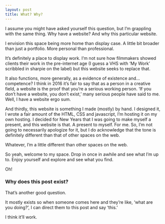 ```yaml
---
layout: post
title: What? Why?
---
```


I assume you might have asked yourself this question, but I’m grappling with the same thing. Why have a website? And why this particular website.

I envision this space being more home than display case. A little bit broader than just a portfolio. More personal than professional.

It’s definitely a place to display work. I’m not sure how filmmakers showed clients their work in the pre-internet age (I guess a VHS with ‘My Work’ scribbled in sharpie on the label) but this website seeks to replace that. 

It also functions, more generally, as a evidence of existence and… competence? I think in 2016 it’s fair to say that as a person in a creative field, a website is the proof that you’re a serious working person. ‘If you don’t have a website, you don’t exist,’ many serious people have said to me. Well, I have a website ergo sum.

And thirdly, this website is something I made (mostly) by hand. I designed it, I wrote a fair amount of the HTML, CSS and javascript, I’m hosting it on my own hosting. I decided for New Years that I was going to make myself a present, and this website is that. A present to myself. For me. So, I’m not going to necessarily apologize for it, but I do acknowledge that the tone is definitely different than that of other spaces on the web.

Whatever, I’m a little different than other spaces on the web. 

So yeah, welcome to my space. Drop in once in awhile and see what I’m up to. Enjoy yourself and explore and see what you find. 

Oh!

### Why does this post exist?
That’s another good question. 

It mostly exists so when someone comes here and they’re like, ‘what are you doing?’, I can direct them to this post and say ‘this.’

I think it’ll work.